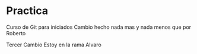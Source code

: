 # Practica
Curso de Git para iniciados
Cambio hecho nada mas y nada menos que por Roberto

Tercer Cambio
Estoy en la rama Alvaro